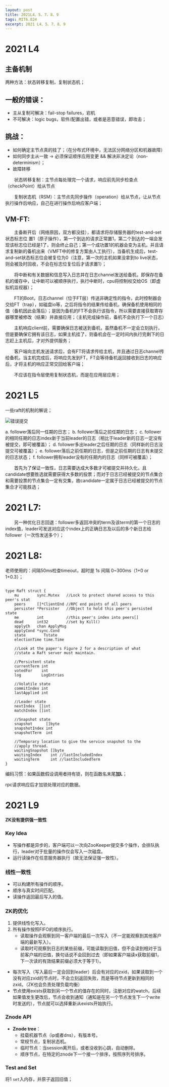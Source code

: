 ```yaml
---
layout: post
title: 2021L4、5、7、8、9
tags: MIT6.824
excerpt: 2021 L4、5、7、8、9
---
```


# 2021 L4
<h2>主备机制</h2>
<p>两种方法：状态转移复制，复制状态机；</p>
<h2>一般的错误：</h2>
<ul>
    <li>主从复制可解决：fail-stop failures，宕机</li>
    <li>不可解决：logic bugs，软件/配置出错，或者是恶意错误，即攻击；</li>
</ul>
<h2>挑战：</h2>
<ul>
    <li>如何确定主节点真的挂了；（在分布式环境中，无法区分网络分区和机器故障）</li>
    <li>如何同步主从一致 -> 必须保证顺序应用变更 &&  解决非决定论（non-determinism）；</li>
    <li>故障转移</li>
</ul>
<p>&emsp;&emsp;状态转移复制：主节点每处理完一个请求，响应前先同步检查点（checkPoint）给从节点</p>
<p>&emsp;&emsp;复制状态机（RSM）：主节点先同步操作（operation）给从节点，让从节点执行操作后响应，自己在进行操作后响应客户端；</p>
<h2>VM-FT:</h2>
<p>&emsp;&emsp;主备断开后（网络原因，双方都没挂），都请求将存储服务器的test-and-set状态标志位 置1（原子操作），第一个到达的请求正常置1，第二个到达的一端会发现该标志位已经是1了，则会终止自己；第一个成功置1的机器会变为主机，并且请求复制新的备机出来（VMFT中的修复方案由人工执行），当备机生成后，test-and-set状态标志位会被复位为0（注意，第一次的主机如果没拿到to live状态，则会被及时回收，不会在标志位复位后才请求置1）；</p>
<p>&emsp;&emsp;将中断和有关数据和信息写入日志并在日志channel发送给备机，即保存在备机的缓存中，让中断可以被顺序执行，执行中断时，cpu将控制权交给OS（即虚拟机监视器）；</p>
<p>&emsp;&emsp;FT的Boot，日志channel（位于FT层）传送非确定性的指令，此时控制器会交给FT（trap），如磁盘io等，之后将指令的结果传给备机，确保备机使用相同的值（备机因此会落后）；是因为备机的FT不会执行该指令，所以需要直接获取寄存器哪里被修改（结果）并直接应用；（主机完成操作前，备机不会执行下一个日志）</p>
<p>&emsp;&emsp;主机响应client前，需要确保日志被送到备机，虽然备机不一定会立刻执行，但是要确保它拥有该日志，如果主机挂了，则备机会在一定时间内执行完剩下的日志赶上主机后，才对外提供服务；</p>
<p>&emsp;&emsp;客户端向主机发送请求后，会有FT将请求传给主机，并且通过日志channel传给备机，当主机完成后，将响应先发到FT，FT会等待备机返回接收到日志的响应后，才将主机的响应正常交回给客户端；</p>
<p>&emsp;&emsp;不应该在指令层使用复制状态机，而是在应用层应用；</p>

# 2021 L5

一些raft的机制的解说；
<p><img src="https://acceleratorssr.github.io/image/f8.png" alt="错误提交"></p>

  a. follower落后同一任期的日志；
  b. follower落后之前任期的日志；
  c. follower的相同任期的日志index新于当前leader的日志（相比于leader新的日志一定没有被提交，即可被覆盖）；
  d. follower多出leader之后任期的日志（同样新的日志没提交可被覆盖）；
  e. follower落后之前任期的日志，但是之前任期的日志有未提交的日志状态；
  f. follower拥有leader没有的任期内的日志（同样可被覆盖）；

&emsp;&emsp;首先为了保证一致性，日志需要达成大多数才可被提交并持久化，且candidate想要胜选就需要获得大多数的投票；而对于日志已经被提交的节点集合和需要投票的节点集合一定有交集，故candidate一定属于日志已经被提交的节点集合才可能胜选；

# 2021 L7:

&emsp;&emsp;另一种优化日志回退：follower多返回冲突的term及该term的第一个日志的index值，leader可发送对应这个index上的正确日志及以后的多个新日志给follower（一次性发送多个）；

# 2021 L8:

老师使用的：间隔50ms检查timeout，超时是 1s 间隔 0~300ms（1+0 or 1+0.3）；
<pre><code>
type Raft struct {
	mu        sync.Mutex   //Lock to protect shared access to this peer's stat
	peers     []*ClientEnd //RPC end points of all peers
	persister *Persister   //Object to hold this peer's persisted state
	me        int          //this peer's index into peers[]
	dead      int32        //set by Kill()
	applyCh   chan ApplyMsg
	applyCond *sync.Cond
	state        Tstate
	electionTime time.Time

	//Look at the paper's Figure 2 for a description of what
	//state a Raft server must maintain.

	//Persistent state
	currentTerm int
	votedFor    int
	log         LogEntries

	//Volatile state
	commitIndex int
	lastApplied int

	//Leader state
	nextIndex  []int
	matchIndex []int

	//Snapshot state
	snapshot      []byte
	snapshotIndex int
	snapshotTerm  int

	//Temporary location to give the service snapshot to the
	//apply thread.
	waitingSnapshot []byte
	waitingIndex    int //lastIncludedIndex
	waitingTerm     int //lastIncludedTerm
}
</code></pre>

编码习惯：如果函数假设调用者持有锁，则在函数名末尾**加L**；

rpc请求响应后才加锁处理对应的数据。

# 2021 L9

**ZK没有提供强一致性**

### Key Idea
- 写操作都是异步的，客户端可以一次向ZooKeeper提交多个操作，会排队执行，leader对于批量的操作仅会写入一次磁盘。
- 运行读操作在任意服务器执行（故无法保证强一致性）。

### 线性一致性
- 可以构建所有操作的顺序。
- 顺序与真实时间匹配。
- 读操作返回最后写入的值。

### ZK的优化
1. 提供线性化写入。
2. 所有操作按照FIFO的顺序执行。
    - 读取操作会观察到同一客户端的最后一次写入（不一定能观察到其他客户端的最新写入）。
    - 读取时可观察到日志的某些前缀，可能读取到旧值，但不会读到相对于当前客户端的旧值，换句话说不会回到过去（即如果客户端读x获取前缀1，下一次读的有效结果前缀必须大于等于1）。
  - 每次写入（写入最后一定会回到leader）后会有对应的zxid，如果读取到一个没有对应zxid的节点时，不会立刻返回失败，而是等待节点更新到相同的zxid。（ZK也会负责处理负载均衡）
  - 节点使用exists获取到另一个节点的值存在的同时，注册对应的watch，后续如果值发生更改后，节点会收到通知（通知是在另一个节点发生下一个write时发送的），节点就可以选择重新从exists开始执行。

### Znode API
- **Znode tree**：
    - 挂载机器节点（ip或者dns），有版本号。
    - 常规节点，复制状态机。
    - 临时节点：当session离开后，或者没收到心跳，自动删除。
    - 顺序节点，在特定的znode下一个接一个排序，按照序列号排序。

### Test and Set
将1 <code>set</code>入内存，并原子返回旧值；